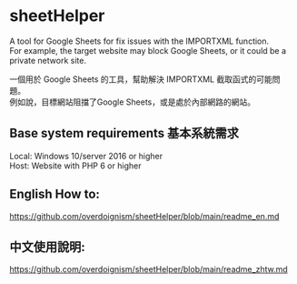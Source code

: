 # sheetHelper
A tool for Google Sheets for fix issues with the IMPORTXML function.  
For example, the target website may block Google Sheets, or it could be a private network site.  

一個用於 Google Sheets 的工具，幫助解決 IMPORTXML 截取函式的可能問題。  
例如說，目標網站阻擋了Google Sheets，或是處於內部網路的網站。

## Base system requirements 基本系統需求
Local: Windows 10/server 2016 or higher  
Host: Website with PHP 6 or higher

## English How to:
https://github.com/overdoignism/sheetHelper/blob/main/readme_en.md

## 中文使用說明:
https://github.com/overdoignism/sheetHelper/blob/main/readme_zhtw.md
